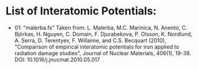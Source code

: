 # List of Interatomic Potentials:

- 01: "malerba.fs"
Taken from: L. Malerba, M.C. Marinica, N. Anento, C. Björkas, H. Nguyen, C. Domain, F. Djurabekova, P. Olsson, K. Nordlund, A. Serra, D. Terentyev, F. Willaime, and C.S. Becquart (2010), "Comparison of empirical interatomic potentials for iron applied to radiation damage studies", Journal of Nuclear Materials, 406(1), 19-38. DOI: 10.1016/j.jnucmat.2010.05.017